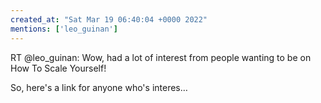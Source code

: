 ```yaml
---
created_at: "Sat Mar 19 06:40:04 +0000 2022"
mentions: ['leo_guinan']
---
```


RT @leo_guinan: Wow, had a lot of interest from people wanting to be on How To Scale Yourself! 

So, here's a link for anyone who's interes…